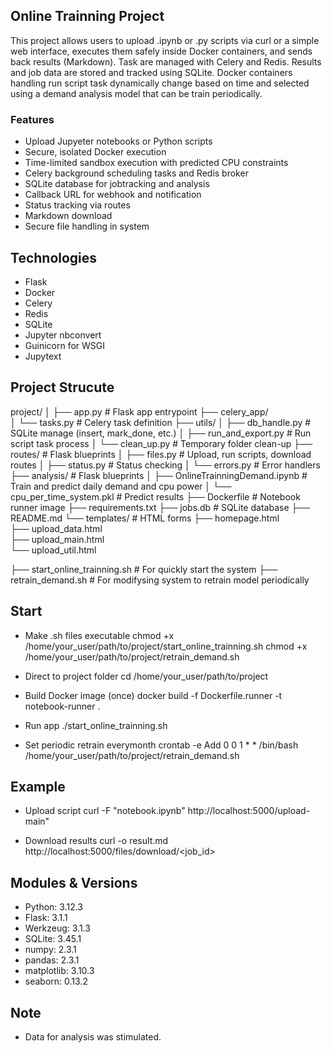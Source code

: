 ## **Online Trainning Project**  
This project allows users to upload .ipynb or .py scripts via curl or a simple web interface, executes them safely inside Docker containers, and sends back results (Markdown). Task are managed with Celery and Redis. Results and job data are stored and tracked using SQLite. Docker containers handling run script task dynamically change based on time and selected using a demand analysis model that can be train periodically.  
  
### **Features**  
* Upload Jupyeter notebooks or Python scripts
* Secure, isolated Docker execution
* Time-limited sandbox execution with predicted CPU constraints
* Celery background scheduling tasks and Redis broker
* SQLite database for jobtracking and analysis
* Callback URL for webhook and notification
* Status tracking via routes
* Markdown download
* Secure file handling in system
  
## **Technologies**  
* Flask  
* Docker  
* Celery  
* Redis
* SQLite
* Jupyter nbconvert
* Guinicorn for WSGI
* Jupytext

## **Project Strucute**
project/
│
├── app.py                                      # Flask app entrypoint
├── celery_app/           
│   └── tasks.py                                # Celery task definition
├── utils/
│   ├── db_handle.py                            # SQLite manage (insert, mark_done, etc.)
│   ├── run_and_export.py                       # Run script task process
│   └── clean_up.py                             # Temporary folder clean-up
├── routes/                                     # Flask blueprints
│   ├── files.py                                # Upload, run scripts, download routes
│   ├── status.py                               # Status checking
│   └── errors.py                               # Error handlers
├── analysis/                                   # Flask blueprints
│   ├── OnlineTrainningDemand.ipynb             # Train and predict daily demand and cpu power
│   └── cpu_per_time_system.pkl                 # Predict results
├── Dockerfile                                  # Notebook runner image
├── requirements.txt
├── jobs.db                                     # SQLite database
├── README.md
└── templates/                                  # HTML forms
    ├── homepage.html        
    ├── upload_data.html         
    ├── upload_main.html   
    └── upload_util.html

├── start_online_trainning.sh                   # For quickly start the system
├── retrain_demand.sh                           # For modifysing system to retrain model periodically

## **Start**
* Make .sh files executable
chmod +x /home/your_user/path/to/project/start_online_trainning.sh
chmod +x /home/your_user/path/to/project/retrain_demand.sh  

* Direct to project folder
cd /home/your_user/path/to/project

* Build Docker image (once)
docker build -f Dockerfile.runner -t notebook-runner .

* Run app
./start_online_trainning.sh

* Set periodic retrain everymonth
crontab -e
Add
0 0 1 * * /bin/bash /home/your_user/path/to/project/retrain_demand.sh

## **Example**
* Upload script
curl -F "notebook.ipynb" http://localhost:5000/upload-main"

* Download results
curl -o result.md http://localhost:5000/files/download/<job_id>

## **Modules & Versions**
* Python: 3.12.3
* Flask: 3.1.1
* Werkzeug: 3.1.3
* SQLite: 3.45.1
* numpy: 2.3.1
* pandas: 2.3.1
* matplotlib: 3.10.3
* seaborn: 0.13.2

## **Note**
* Data for analysis was stimulated.